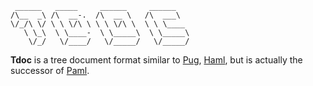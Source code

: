      ______   _____     ______     ______    
    /\__  _\ /\  __-.  /\  __ \   /\  ___\   
    \/_/\ \/ \ \ \/\ \ \ \ \/\ \  \ \ \____  
       \ \_\  \ \____-  \ \_____\  \ \_____\ 
        \/_/   \/____/   \/_____/   \/_____/ 

**Tdoc** is a tree document format similar to
[Pug](https://pugjs.org/api/getting-started.html),
[Haml](https://haml.info/), but is actually the successor of
[Paml](https://pugjs.org/api/getting-started.html).


